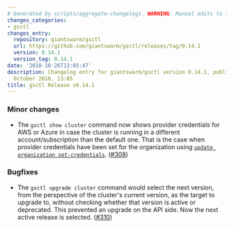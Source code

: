 ```yaml
---
# Generated by scripts/aggregate-changelogs. WARNING: Manual edits to this files will be overwritten.
changes_categories:
- gsctl
changes_entry:
  repository: giantswarm/gsctl
  url: https://github.com/giantswarm/gsctl/releases/tag/0.14.1
  version: 0.14.1
  version_tag: 0.14.1
date: '2018-10-26T13:05:47'
description: Changelog entry for giantswarm/gsctl version 0.14.1, published on 26
  October 2018, 13:05
title: gsctl Release v0.14.1
---
```


### Minor changes

- The `gsctl show cluster` command now shows provider credentials for AWS or Azure in case the cluster is running in a different account/subscription than the default one. That is the case when provider credentials have been set for the organization using [`update organization set-credentials`](https://docs.giantswarm.io/reference/gsctl/update-org-set-credentials/). ([#308](https://github.com/giantswarm/gsctl/pull/308))

### Bugfixes

- The `gsctl upgrade cluster` command would select the next version, from the perspective of the cluster's current version, as the target to upgrade to, without checking whether that version is active or deprecated. This prevented an upgrade on the API side. Now the next active release is selected. ([#310](https://github.com/giantswarm/gsctl/pull/310))
